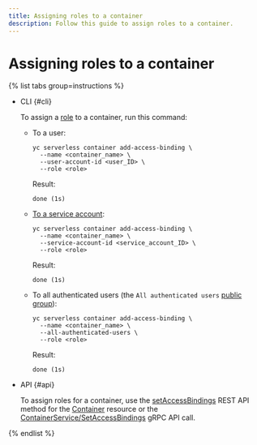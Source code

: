 ```yaml
---
title: Assigning roles to a container
description: Follow this guide to assign roles to a container.
---
```


# Assigning roles to a container

{% list tabs group=instructions %}

- CLI {#cli}

  To assign a [role](../security/index.md) to a container, run this command:

    * To a user:
        ```
        yc serverless container add-access-binding \
          --name <container_name> \
          --user-account-id <user_ID> \
          --role <role>
        ```
        Result:
        ```
        done (1s)
        ```
    * [To a service account](../../iam/concepts/users/service-accounts.md):
        ```
        yc serverless container add-access-binding \
          --name <container_name> \
          --service-account-id <service_account_ID> \
          --role <role>
        ```
        Result:
        ```
        done (1s)
        ```
    * To all authenticated users (the `All authenticated users` [public group](../../iam/concepts/access-control/public-group.md)):
        ```
        yc serverless container add-access-binding \
          --name <container_name> \
          --all-authenticated-users \
          --role <role>
        ```
        Result:
        ```
        done (1s)
        ```

- API {#api}

  To assign roles for a container, use the [setAccessBindings](../containers/api-ref/Container/setAccessBindings.md) REST API method for the [Container](../containers/api-ref/Container/index.md) resource or the [ContainerService/SetAccessBindings](../containers/api-ref/grpc/Container/setAccessBindings.md) gRPC API call.

{% endlist %}